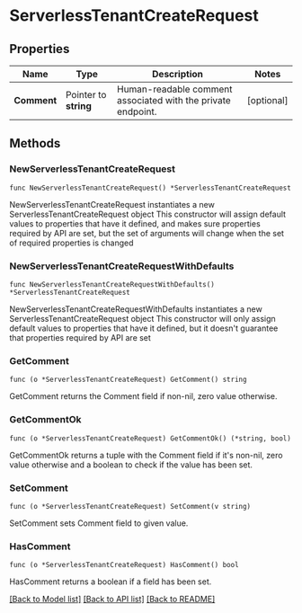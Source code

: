 # ServerlessTenantCreateRequest

## Properties

Name | Type | Description | Notes
------------ | ------------- | ------------- | -------------
**Comment** | Pointer to **string** | Human-readable comment associated with the private endpoint. | [optional] 

## Methods

### NewServerlessTenantCreateRequest

`func NewServerlessTenantCreateRequest() *ServerlessTenantCreateRequest`

NewServerlessTenantCreateRequest instantiates a new ServerlessTenantCreateRequest object
This constructor will assign default values to properties that have it defined,
and makes sure properties required by API are set, but the set of arguments
will change when the set of required properties is changed

### NewServerlessTenantCreateRequestWithDefaults

`func NewServerlessTenantCreateRequestWithDefaults() *ServerlessTenantCreateRequest`

NewServerlessTenantCreateRequestWithDefaults instantiates a new ServerlessTenantCreateRequest object
This constructor will only assign default values to properties that have it defined,
but it doesn't guarantee that properties required by API are set

### GetComment

`func (o *ServerlessTenantCreateRequest) GetComment() string`

GetComment returns the Comment field if non-nil, zero value otherwise.

### GetCommentOk

`func (o *ServerlessTenantCreateRequest) GetCommentOk() (*string, bool)`

GetCommentOk returns a tuple with the Comment field if it's non-nil, zero value otherwise
and a boolean to check if the value has been set.

### SetComment

`func (o *ServerlessTenantCreateRequest) SetComment(v string)`

SetComment sets Comment field to given value.

### HasComment

`func (o *ServerlessTenantCreateRequest) HasComment() bool`

HasComment returns a boolean if a field has been set.

[[Back to Model list]](../README.md#documentation-for-models) [[Back to API list]](../README.md#documentation-for-api-endpoints) [[Back to README]](../README.md)


